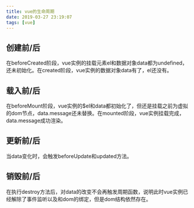 ```yaml
---
title: vue的生命周期
date: 2019-03-27 23:19:07
tags: [vue]
---
```

## 创建前/后
在beforeCreated阶段，vue实例的挂载元素el和数据对象data都为undefined，还未初始化。在created阶段，vue实例的数据对象data有了，el还没有。

## 载入前/后
在beforeMount阶段，vue实例的$el和data都初始化了，但还是挂载之前为虚拟的dom节点，data.message还未替换。在mounted阶段，vue实例挂载完成，data.message成功渲染。

## 更新前/后
当data变化时，会触发beforeUpdate和updated方法。

## 销毁前/后
在执行destroy方法后，对data的改变不会再触发周期函数，说明此时vue实例已经解除了事件监听以及和dom的绑定，但是dom结构依然存在。


